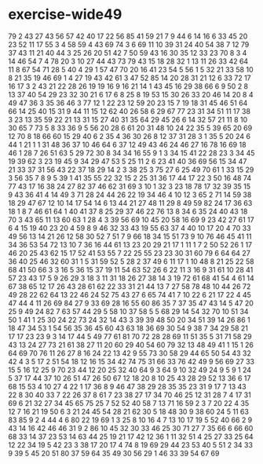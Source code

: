 # exercise-wide49
79
2
43
27
43
56
57
42
40
17
22
56
85
41
59
21
7
9
44
6
14
16
6
33
45
20
23
52
11
17
55
3
4
58
59
4
43
69
74
3
6
69
11
10
39
31
24
40
54
38
7
12
79
37
43
11
21
40
44
3
25
26
20
51
42
7
50
59
43
16
30
35
12
33
23
70
8
3
4
14
46
54
7
4
78
20
3
10
27
44
43
73
79
43
15
18
28
32
1
13
11
26
33
42
64
11
8
67
54
71
28
5
40
4
29
1
57
47
70
20
16
41
23
54
5
56
1
5
32
21
33
58
10
8
21
35
19
46
69
1
4
27
19
43
42
61
3
47
52
85
14
20
28
31
21
12
6
33
72
17
16
17
3
2
43
21
22
28
26
19
19
16
9
16
21
14
1
43
45
16
29
38
66
6
9
50
2
8
13
37
40
54
29
23
32
30
21
6
17
6
8
25
8
19
53
15
30
26
33
20
46
14
20
8
4
49
47
36
3
35
36
46
3
77
12
1
22
23
12
59
20
23
15
7
19
18
31
45
46
51
64
66
14
25
40
15
31
9
44
11
15
12
62
40
26
58
6
29
67
77
23
31
34
51
11
17
38
3
23
13
35
59
22
21
13
31
15
27
40
31
35
64
29
45
26
6
14
32
57
21
11
8
10
30
65
7
73
5
8
33
36
9
5
56
20
28
6
61
20
31
48
10
24
22
35
5
39
65
20
69
12
70
8
18
66
60
15
29
40
6
2
35
4
36
30
26
8
12
37
31
28
3
1
35
5
20
24
6
44
1
21
1
1
31
48
36
37
10
46
64
6
37
12
49
43
46
24
46
27
16
78
16
69
18
46
1
28
7
26
51
63
5
29
72
30
8
34
34
16
55
9
1
3
34
15
41
22
28
23
3
34
45
19
39
62
3
23
19
45
9
34
29
47
53
5
25
11
2
6
23
41
40
36
69
56
15
34
47
21
33
37
31
56
43
22
37
18
29
14
2
3
38
25
3
75
27
6
25
49
70
61
1
33
15
29
3
56
35
7
8
9
5
39
1
41
35
55
22
32
15
2
25
31
36
17
44
17
22
3
50
16
48
74
77
43
17
16
38
24
27
82
37
46
62
31
69
3
10
1
32
3
23
18
78
17
32
39
35
15
9
43
36
41
4
14
49
3
71
28
24
44
26
22
19
34
46
4
10
12
3
65
2
71
14
59
38
18
29
47
67
12
10
14
17
54
14
6
13
44
21
27
48
11
29
8
49
59
82
24
17
36
63
18
1
8
7
46
61
64
1
40
41
37
8
25
29
37
46
22
76
13
8
34
6
35
24
40
43
18
70
3
43
65
11
13
60
63
1
28
4
3
39
56
69
10
45
20
58
16
69
9
23
42
27
61
17
6
4
15
19
40
23
20
4
59
8
9
46
32
33
43
19
55
63
37
4
40
10
17
20
4
70
33
49
56
13
14
21
26
12
58
30
52
7
51
7
9
66
18
34
15
51
73
9
10
76
46
45
41
11
34
36
53
54
72
13
10
7
36
16
44
61
13
23
20
29
21
17
1
11
1
7
2
50
52
26
1
17
46
20
25
43
62
15
17
52
41
53
55
7
22
25
55
23
23
30
31
60
79
6
64
64
27
36
40
25
46
32
60
31
1
5
31
59
52
5
28
2
37
49
6
11
17
1
10
48
8
21
25
22
58
68
41
50
66
3
3
16
5
36
15
37
19
11
54
63
52
26
6
22
11
3
16
9
31
61
10
28
41
57
23
43
17
5
9
26
29
3
18
3
11
31
18
26
27
38
14
3
19
72
61
68
41
54
4
61
14
67
38
65
12
17
26
43
28
61
62
22
33
31
21
44
13
7
27
58
78
48
10
44
26
72
49
28
22
62
64
13
22
46
24
52
75
43
27
6
65
74
41
7
10
22
6
21
17
22
4
45
47
44
4
11
26
69
84
27
9
33
69
28
16
55
60
86
35
7
37
35
47
43
14
5
47
20
25
9
49
24
82
7
63
57
44
29
5
58
10
37
58
5
5
68
29
14
54
32
70
10
51
34
50
1
41
1
25
30
24
22
73
24
32
14
43
3
39
39
48
50
20
34
51
39
14
26
86
1
18
47
34
53
1
54
56
35
36
45
60
43
63
18
36
69
30
54
9
38
7
34
29
58
21
17
17
23
23
9
3
14
17
44
5
49
77
61
81
70
72
28
28
69
11
51
35
5
31
71
58
29
43
13
24
27
73
21
61
38
27
11
20
60
29
40
54
60
79
32
13
48
49
41
1
15
1
26
64
69
70
76
11
26
27
8
16
24
22
13
42
9
55
73
30
58
29
44
65
50
54
43
32
42
4
3
5
17
2
51
54
18
12
16
15
34
42
74
75
31
66
33
76
42
49
9
56
69
27
33
15
5
16
12
25
9
70
23
44
12
20
25
32
40
64
9
3
64
9
10
32
49
24
9
5
9
1
24
5
37
17
44
37
10
26
51
47
26
50
67
12
18
20
8
10
25
43
28
29
52
13
36
6
17
68
15
53
4
10
27
4
22
1
17
36
8
9
46
47
38
29
28
35
35
23
31
9
17
7
13
43
22
8
30
40
33
7
22
26
37
8
61
7
23
38
27
17
34
70
46
25
12
31
28
7
4
17
31
69
6
21
32
27
34
45
65
75
25
7
52
52
40
58
7
13
71
16
59
2
3
7
20
22
4
35
12
7
16
21
19
50
6
3
21
24
45
54
28
21
62
30
5
18
48
30
9
38
60
24
5
11
63
83
85
9
2
4
44
4
6
80
22
19
69
1
3
25
8
10
16
4
7
13
10
17
19
5
52
40
66
2
9
43
14
16
42
46
46
31
9
2
86
10
45
32
30
33
46
25
30
71
27
7
35
66
6
66
60
68
33
14
37
23
53
14
63
44
25
19
21
17
42
12
36
1
11
32
51
4
25
27
33
25
64
12
22
34
19
5
42
23
3
38
17
20
17
4
74
8
19
69
29
44
23
53
40
5
51
2
34
33
9
39
5
45
20
51
80
37
59
64
35
49
30
56
29
1
46
33
39
54
67
69
